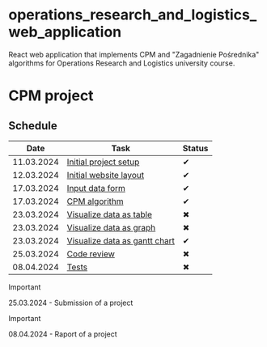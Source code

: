 # operations_research_and_logistics_web_application
React web application that implements CPM and "Zagadnienie Pośrednika" algorithms for Operations Research and Logistics university course.

# CPM project

## Schedule

| Date | Task | Status |
| --- | --- | --- |
| 11.03.2024 | [Initial project setup](https://github.com/aizzy1337/operations_research_and_logistics_web_application/issues/1) | ✔ |
| 12.03.2024 | [Initial website layout](https://github.com/aizzy1337/operations_research_and_logistics_web_application/issues/2) | ✔ |
| 17.03.2024 | [Input data form](https://github.com/aizzy1337/operations_research_and_logistics_web_application/issues/3) | ✔ |
| 17.03.2024 | [CPM algorithm](https://github.com/aizzy1337/operations_research_and_logistics_web_application/issues/4)| ✔ |
| 23.03.2024 | [Visualize data as table](https://github.com/aizzy1337/operations_research_and_logistics_web_application/issues/5)| ✖ |
| 23.03.2024 | [Visualize data as graph](https://github.com/aizzy1337/operations_research_and_logistics_web_application/issues/6)| ✖ |
| 23.03.2024 | [Visualize data as gantt chart](https://github.com/aizzy1337/operations_research_and_logistics_web_application/issues/7)| ✔ |
| 25.03.2024 | [Code review](https://github.com/aizzy1337/operations_research_and_logistics_web_application/issues/8)| ✖ |
| 08.04.2024 | [Tests](https://github.com/aizzy1337/operations_research_and_logistics_web_application/issues/9)| ✖ |

> [!IMPORTANT]
> 25.03.2024 - Submission of a project

> [!IMPORTANT]
> 08.04.2024 - Raport of a project
